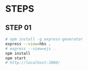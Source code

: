 # STEPS

## STEP 01
```bash
# npm install -g express-generator
express --view=hbs .
# express --view=ejs .
npm install
npm start
# http://localhost:3000/

```
